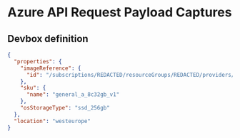 # Azure API Request Payload Captures

## Devbox definition

```json
{
  "properties": {
    "imageReference": {
      "id": "/subscriptions/REDACTED/resourceGroups/REDACTED/providers/Microsoft.DevCenter/devcenters/REDACTED/galleries/default/images/microsoftvisualstudio_visualstudioplustools_vs-2022-ent-general-win11-m365-gen2"
    },
    "sku": {
      "name": "general_a_8c32gb_v1"
    },
    "osStorageType": "ssd_256gb"
  },
  "location": "westeurope"
}
```
